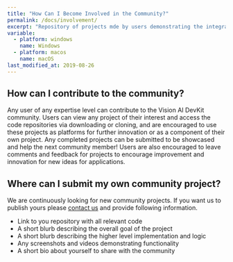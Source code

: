 ```yaml
---
title: "How Can I Become Involved in the Community?"
permalink: /docs/involvement/
excerpt: "Repository of projects mde by users demonstrating the integration of the DevKit with Azure services."
variable:
  - platform: windows
    name: Windows
  - platform: macos
    name: macOS
last_modified_at: 2019-08-26
---
```


## How can I contribute to the community?

Any user of any expertise level can contribute to the Vision AI DevKit community. Users can view any project of their interest and access the code repositories via downloading or cloning, and are encouraged to use these projects as platforms for further innovation or as a component of their own project. Any completed projects can be submitted to be showcased and help the next community member!
Users are also encouraged to leave comments and feedback for projects to encourage improvement and innovation for new ideas for applications. 


## Where can I submit my own community project?

We are continuously looking for new community projects. If you want us to publish yours please [contact us](mailto:aiedge@microsoft.com) and provide following information.
  - Link to you repository with all relevant code
  - A short blurb describing the overall goal of the project
  - A short blurb describing the higher level implementation and logic
  - Any screenshots and videos demonstrating functionality 
  - A short bio about yourself to share with the community 



